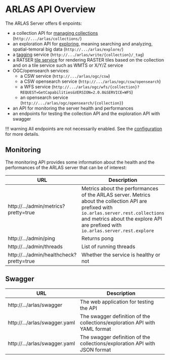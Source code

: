 # ARLAS API Overview

The ARLAS Server offers 6 enpoints:

- a collection API for [managing collections](arlas-api-collection.md) (`http://.../arlas/collections/`)
- an exploration API for [exploring](arlas-api-exploration.md), meaning searching and analyzing, spatial-temoral big data (`http://.../arlas/explore/`)
- a [tagging](arlas-api-tagging.md) service (`http://.../arlas/write/{collection}/_tag`)
- a RATSER [tile service](arlas-tile-service.md) for rendering RASTER tiles based on the collection and on a tile service such as WMTS or X/Y/Z service
- OGC/opensearch services:
    - a CSW service (`http://.../arlas/ogc/csw`)
    - a CSW opensearch service (`http://.../arlas/ogc/csw/opensearch`)
    - a WFS service (`http://.../arlas/ogc/wfs/{collection}?REQUEST=GetCapabilities&VERSION=2.0.0&SERVICE=WFS`)
    - an opensearch service (`http://.../arlas/ogc/opensearch/{collection}`)
- an API for monitoring the server health and performances
- an endpoints for testing the collection API  and the exploration API with swagger

!!! warning
    All endpoints are not necessarily enabled. See the [configuration](arlas-server-configuration.md) for more details.

## Monitoring

The monitoring API provides some information about the health and the performances of the ARLAS server that can be of interest:

| URL | Description |
| --- | --- |
| http://.../admin/metrics?pretty=true  |  Metrics about the performances of the ARLAS server. Metrics about the collection API  are prefixed with `io.arlas.server.rest.collections` and metrics about the explore API are prefixed with `io.arlas.server.rest.explore`|
| http://.../admin/ping | Returns pong  |
| http://.../admin/threads | List of running threads |
| http://.../admin/healthcheck?pretty=true  |  Whether the service is healthy or not |


## Swagger

| URL | Description |
| --- | --- |
| http://.../arlas/swagger  | The web application for testing the API  |
| http://.../arlas/swagger.yaml  | The swagger definition of the collections/exploration API with YAML format |
| http://.../arlas/swagger.yaml  | The swagger definition of the collections/exploration API with JSON format |
